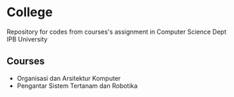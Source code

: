 # College
Repository for codes from courses's assignment in Computer Science Dept IPB University

## Courses
- Organisasi dan Arsitektur Komputer
- Pengantar Sistem Tertanam dan Robotika
